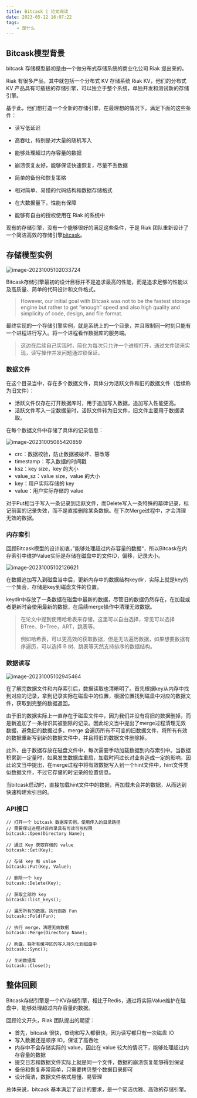 ```yaml
---
title: Bitcask | 论文阅读
date: 2023-05-12 16:07:22
tags: 
    - 是什么
---
```


## Bitcask模型背景

bitcask 存储模型最初是由一个做分布式存储系统的商业化公司 Riak 提出来的。

Riak 有很多产品，其中就包括一个分布式 KV 存储系统 Riak KV，他们的分布式 KV 产品具有可插拔的存储引擎，可以独立于整个系统，单独开发和测试新的存储引擎。

基于此，他们想打造一个全新的存储引擎，在最理想的情况下，满足下面的这些条件：

- 读写低延迟

- 高吞吐，特别是对大量的随机写入

- 能够处理超过内存容量的数据

- 崩溃恢复友好，能够保证快速恢复，尽量不丢数据

- 简单的备份和恢复策略

- 相对简单、易懂的代码结构和数据存储格式

- 在大数据量下，性能有保障

- 能够有自由的授权使用在 Riak 的系统中

现有的存储引擎，没有一个能够很好的满足这些条件，于是 Riak 团队重新设计了一个简洁高效的存储引擎[bitcask](https://riak.com/assets/bitcask-intro.pdf)。

## 存储模型实例

![image-20231005102033724](../images/image-20231005102033724.png)

Bitcask存储引擎最初的设计目标并不是追求最高的性能，而是追求足够的性能以及高质量、简单的代码设计和文件格式。

> However, our initial goal with Bitcask was not to be the fastest storage engine but rather to get ”enough” speed and also high quality and simplicity of code, design, and file format. 

最终实现的一个存储引擎实例，就是系统上的一个目录，并且限制同一时刻只能有一个进程进行写入。将一个进程看作数据库的服务端。

> 这边在后续自己实现时，简化为每次只允许一个进程打开，通过文件锁来实现，读写操作并发问题通过锁保证。

### 数据文件

在这个目录当中，存在多个数据文件，具体分为活跃文件和旧的数据文件（后续称为旧文件）：

- 活跃文件仅存在打开数据库时，用于追加写入数据，追加写入性能更高。
- 活跃文件写入一定数据量时，活跃文件转为旧文件，旧文件主要用于数据读取。

在每个数据文件中存储了具体的记录信息：

![image-20231005085420859](../images/image-20231005085420859.png)

- crc：数据校验，防止数据被破坏、篡改等
- timestamp：写入数据的时间戳
- ksz：key size，key 的大小
- value_sz：value size，value 的大小
- key：用户实际存储的 key
- value：用户实际存储的 value

对于Put相当于写入一条记录到活跃文件，而Delete写入一条特殊的墓碑记录，标记前面的记录失效，而不是直接删除某条数据。在下次Merge过程中，才会清理无效的数据。

### 内存索引

回顾Bitcask模型的设计初衷，”能够处理超过内存容量的数据“，所以Bitcask在内存索引中维护Value实际是存储在磁盘中的文件ID，偏移，记录大小。

![image-20231005102126621](../images/image-20231005102126621.png)

在数据追加写入到磁盘当中后，更新内存中的数据结构keydir，实际上就是key的一个集合，存储是key到磁盘文件的位置。

keydir中存放了一条数据在磁盘中最新的数据，尽管旧的数据仍然存在，在加载或者更新时会使用最新的数据，在后续merge操作中清理无效数据。

> 在论文中提到使用哈希表来存储，这里可以自由选择，常见可以选择BTree，B+Tree，ART，跳表等。
>
> 例如哈希表，可以更高效的获取数据，但是无法遍历数据，如果想要数据有序遍历，可以选择 B 树、跳表等天然支持排序的数据结构。

### 数据读写

![image-20231005102945464](../images/image-20231005102945464.png)

在了解完数据文件和内存索引后，数据读取也清晰明了。首先根据key从内存中找到对应的记录，拿到记录实际在磁盘中的位置，根据位置找到磁盘中对应的数据文件，获取到完整的数据返回。

由于旧的数据实际上一直存在于磁盘文件中，因为我们并没有将旧的数据删掉，而是新追加了一条标识其被删除的记录。因此论文当中提出了merge过程清理无效数据，避免旧的数据过多。merge 会遍历所有不可变的旧数据文件，将所有有效的数据重新写到新的数据文件中，并且将旧的数据文件删除掉。

此外，由于数据存放在磁盘文件中，每次需要手动加载数据到内存索引中。当数据积累到一定量时，如果发生数据库重启，加载时间过长对业务造成一定的影响，因此论文当中提出，在merge过程中将有效数据写入到一个hint文件中，hint文件类似数据文件，不过它存储的时记录的位置信息。

当bitcask启动时，直接加载hint文件中的数据，再加载未合并的数据，从而达到快速构建索引目的。

### API接口

```shell
// 打开一个 bitcask 数据库实例，使用传入的目录路径
// 需要保证进程对该目录具有可读可写权限
bitcask::Open(Directory Name);

// 通过 Key 获取存储的 value
bitcask::Get(Key);

// 存储 key 和 value
bitcask::Put(Key, Value);

// 删除一个 key
bitcask::Delete(Key);

// 获取全部的 key
bitcask::list_keys();

// 遍历所有的数据，执行函数 Fun
bitcask::Fold(Fun);

// 执行 merge，清理无效数据
bitcask::Merge(Directory Name);

// 刷盘，将所有缓冲区的写入持久化到磁盘中
bitcask::Sync();

// 关闭数据库
bitcask::Close();
```

## 整体回顾

Bitcask存储引擎是一个KV存储引擎，相比于Redis，通过将实际Value维护在磁盘中，能够处理超过内存容量的数据。

回顾论文开头，Riak 团队提出的期望：

- 首先，bitcask 很快，查询和写入都很快，因为读写都只有一次磁盘 IO
- 写入数据还是顺序 IO，保证了高吞吐
- 内存中不会存储实际的 value，因此在 value 较大的情况下，能够处理超过内存容量的数据
- 提交日志和数据文件实际上就是同一个文件，数据的崩溃恢复能够得到保证
- 备份和恢复非常简单，只需要拷贝整个数据目录即可
- 设计简洁，数据文件格式易懂、易管理

总体来说，bitcask 基本满足了设计的要求，是一个简洁优雅、高效的存储引擎。

